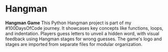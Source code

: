 # Hangman
**Hangman Game**  This Python Hangman project is part of my #100DaysOfCode journey. It showcases key concepts like functions, loops, and indentation. Players guess letters to unveil a hidden word, with visual feedback using Hangman stages for wrong guesses. The game's logo and stages are imported from separate files for modular organization.
